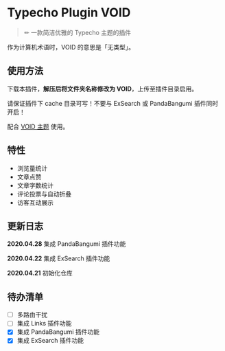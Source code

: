 # Typecho Plugin VOID

> ✏ 一款简洁优雅的 Typecho 主题的插件

作为计算机术语时，VOID 的意思是「无类型」。

## 使用方法

下载本插件，**解压后将文件夹名称修改为 VOID**，上传至插件目录启用。

请保证插件下 cache 目录可写！不要与 ExSearch 或 PandaBangumi 插件同时开启！

配合 [VOID 主题](https://github.com/monsterxcn/Typecho-Theme-VOID) 使用。

## 特性

 - 浏览量统计
 - 文章点赞
 - 文章字数统计
 - 评论投票与自动折叠
 - 访客互动展示

## 更新日志

**2020.04.28** 集成 PandaBangumi 插件功能

**2020.04.22** 集成 ExSearch 插件功能

**2020.04.21** 初始化仓库

## 待办清单

 - [ ] 多路由干扰
 - [ ] 集成 Links 插件功能
 - [x] 集成 PandaBangumi 插件功能
 - [x] 集成 ExSearch 插件功能